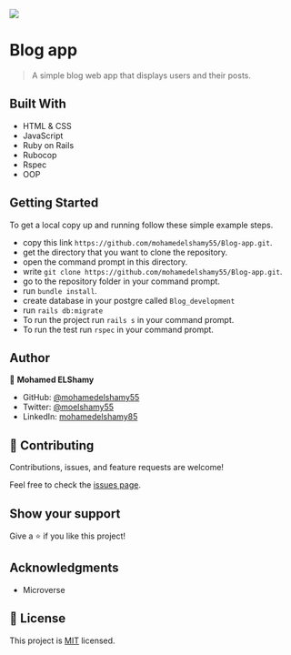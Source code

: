 ![](https://img.shields.io/badge/Microverse-blueviolet)

# Blog app

> A simple blog web app that displays users and their posts. 

## Built With

- HTML & CSS
- JavaScript
- Ruby on Rails
- Rubocop
- Rspec
- OOP



## Getting Started

To get a local copy up and running follow these simple example steps.

- copy this link `https://github.com/mohamedelshamy55/Blog-app.git`.
- get the directory that you want to clone the repository.
- open the command prompt in this directory.
- write `git clone https://github.com/mohamedelshamy55/Blog-app.git`.
- go to the repository folder in your command prompt.
- run `bundle install`.
- create database in your postgre called `Blog_development`
- run `rails db:migrate`
- To run the project run `rails s` in your command prompt.
- To run the test run `rspec` in your command prompt.

## Author
👤 **Mohamed ELShamy**

- GitHub: [@mohamedelshamy55](https://github.com/mohamedelshamy55)
- Twitter: [@moelshamy55](https://mobile.twitter.com/moelshamy55)
- LinkedIn: [mohamedelshamy85](https://www.linkedin.com/in/mohamedelshamy85/)



## 🤝 Contributing

Contributions, issues, and feature requests are welcome!

Feel free to check the [issues page](../../issues/).

## Show your support

Give a ⭐️ if you like this project!

## Acknowledgments

- Microverse

## 📝 License

This project is [MIT](./MIT.md) licensed.